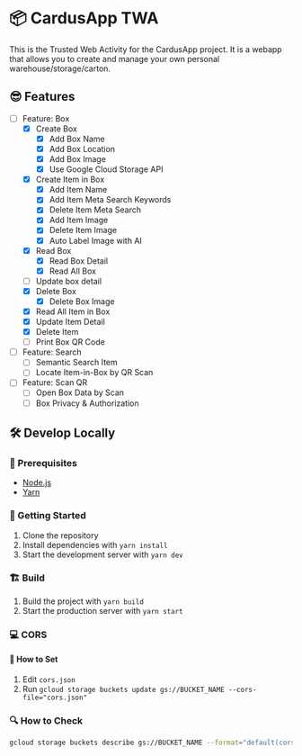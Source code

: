 # 📦 CardusApp TWA

This is the Trusted Web Activity for the CardusApp project. It is a webapp that allows you to create and manage your own personal warehouse/storage/carton.

## 😎 Features

- [ ] Feature: Box
  - [x] Create Box
    - [x] Add Box Name
    - [x] Add Box Location
    - [x] Add Box Image
    - [x] Use Google Cloud Storage API
  - [x] Create Item in Box
    - [x] Add Item Name
    - [x] Add Item Meta Search Keywords
    - [x] Delete Item Meta Search
    - [x] Add Item Image
    - [x] Delete Item Image
    - [x] Auto Label Image with AI
  - [x] Read Box
    - [x] Read Box Detail
    - [x] Read All Box
  - [ ] Update box detail
  - [x] Delete Box
    - [x] Delete Box Image
  - [x] Read All Item in Box
  - [x] Update Item Detail
  - [x] Delete Item
  - [ ] Print Box QR Code
- [ ] Feature: Search
  - [ ] Semantic Search Item
  - [ ] Locate Item-in-Box by QR Scan
- [ ] Feature: Scan QR
  - [ ] Open Box Data by Scan
  - [ ] Box Privacy & Authorization

## 🛠 Develop Locally

### 📄 Prerequisites

- [Node.js](https://nodejs.org/en/)
- [Yarn](https://yarnpkg.com/)

### 🚀 Getting Started

1. Clone the repository
2. Install dependencies with `yarn install`
3. Start the development server with `yarn dev`

### 🏗️ Build

1. Build the project with `yarn build`
2. Start the production server with `yarn start`

### 💻 CORS

#### 🔨 How to Set

1. Edit `cors.json`
2. Run `gcloud storage buckets update gs://BUCKET_NAME --cors-file="cors.json"`

### 🔍 How to Check

```bash
gcloud storage buckets describe gs://BUCKET_NAME --format="default(cors)"
```
